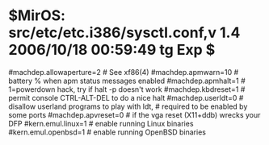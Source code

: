 # $MirOS: src/etc/etc.i386/sysctl.conf,v 1.4 2006/10/18 00:59:49 tg Exp $
#machdep.allowaperture=2	# See xf86(4)
#machdep.apmwarn=10		# battery % when apm status messages enabled
#machdep.apmhalt=1		# 1=powerdown hack, try if halt -p doesn't work
#machdep.kbdreset=1		# permit console CTRL-ALT-DEL to do a nice halt
#machdep.userldt=0		# disallow userland programs to play with ldt,
				# required to be enabled by some ports
#machdep.apvreset=0		# if the vga reset (X11+ddb) wrecks your DFP
#kern.emul.linux=1		# enable running Linux binaries
#kern.emul.openbsd=1		# enable running OpenBSD binaries

